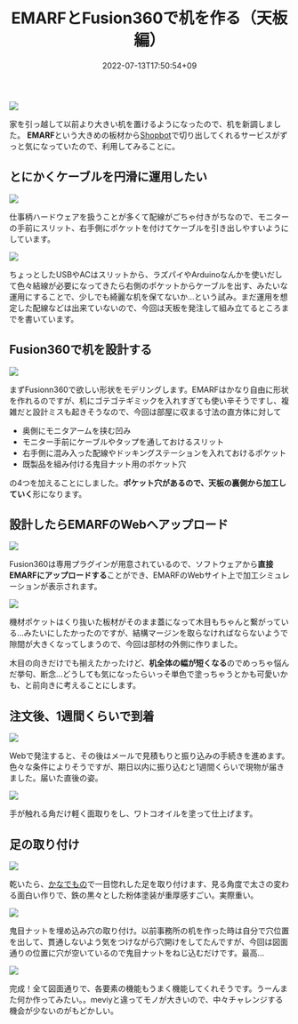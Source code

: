 ﻿---
title: EMARFとFusion360で机を作る（天板編）
date: "2022-07-13T17:50:54+09"
image: "220713_newdesk/IMG_6978.jpg"
thumbnail: "IMG_6978.jpg"
tags: ["Hardware", "Mechatronics"]
---

![](IMG_6978.jpg)

家を引っ越して以前より大きい机を置けるようになったので、机を新調しました。
**EMARF**という大きめの板材から[Shopbot](https://shopbot.vuild.co.jp/)で切り出してくれるサービスがずっと気になっていたので、利用してみることに。

## とにかくケーブルを円滑に運用したい

![](IMG_6981.jpg)

仕事柄ハードウェアを扱うことが多くて配線がごちゃ付きがちなので、モニターの手前にスリット、右手側にポケットを付けてケーブルを引き出しやすいようにしています。

![](IMG_6979.jpg)

ちょっとしたUSBやACはスリットから、ラズパイやArduinoなんかを使いだして色々結線が必要になってきたら右側のポケットからケーブルを出す、みたいな運用にすることで、少しでも綺麗な机を保てないか…という試み。まだ運用を想定した配線などは出来ていないので、今回は天板を発注して組み立てるところまでを書いています。

## Fusion360で机を設計する

![](2022-07-13-17-54-15.png)

まずFusionn360で欲しい形状をモデリングします。EMARFはかなり自由に形状を作れるのですが、机にゴテゴテギミックを入れすぎても使い辛そうですし、複雑だと設計ミスも起きそうなので、今回は部屋に収まる寸法の直方体に対して

- 奥側にモニタアームを挟む凹み
- モニター手前にケーブルやタップを通しておけるスリット
- 右手側に混み入った配線やドッキングステーションを入れておけるポケット
- 既製品を組み付ける鬼目ナット用のポケット穴

の4つを加えることにしました。**ポケット穴があるので、天板の裏側から加工していく**形になります。

## 設計したらEMARFのWebへアップロード

![](2022-07-13-17-56-23.png)

Fusion360は専用プラグインが用意されているので、ソフトウェアから**直接EMARFにアップロードする**ことができ、EMARFのWebサイト上で加工シミュレーションが表示されます。

![](2022-07-13-17-58-17.png)


機材ポケットはくり抜いた板材がそのまま蓋になって木目もちゃんと繋がっている…みたいにしたかったのですが、結構マージンを取らなければならないようで隙間が大きくなってしまうので、今回は部材の外側に作りました。

木目の向きだけでも揃えたかったけど、**机全体の幅が短くなる**のでめっちゃ悩んだ挙句、断念…どうしても気になったらいっそ単色で塗っちゃうとかも可愛いかも、と前向きに考えることにします。

## 注文後、1週間くらいで到着

![](2022-07-13-17-59-52.png)

Webで発注すると、その後はメールで見積もりと振り込みの手続きを進めます。色々な条件によりそうですが、期日以内に振り込むと1週間くらいで現物が届きました。届いた直後の姿。

![](2022-07-13-18-00-16.png)

手が触れる角だけ軽く面取りをし、ワトコオイルを塗って仕上げます。

## 足の取り付け

![](2022-07-13-18-08-00.png)

乾いたら、[かなでもの](https://kanademono.design/collections/popular-picks/products/sls-k12)で一目惚れした足を取り付けます、見る角度で太さの変わる面白い作りで、鉄の黒々とした粉体塗装が重厚感すごい。実際重い。

![](2022-07-13-18-08-18.png)

鬼目ナットを埋め込み穴の取り付け。以前事務所の机を作った時は自分で穴位置を出して、貫通しないよう気をつけながら穴開けをしてたんですが、今回は図面通りの位置に穴が空いているので鬼目ナットをねじ込むだけです。最高…

![](2022-07-13-18-09-14.png)

完成！全て図面通りで、各要素の機能もうまく機能してくれそうです。うーんまた何か作ってみたい。。meviyと違ってモノが大きいので、中々チャレンジする機会が少ないのがもどかしい。